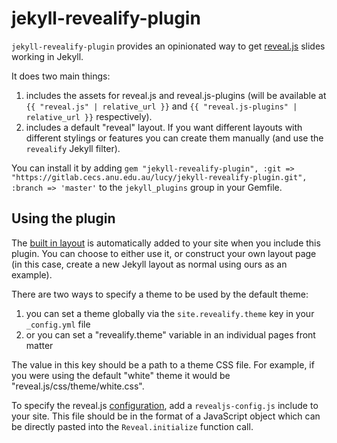 # jekyll-revealify-plugin

`jekyll-revealify-plugin` provides an opinionated way to get
[reveal.js](https://github.com/hakimel/reveal.js/) slides working in Jekyll.

It does two main things:

1. includes the assets for reveal.js and reveal.js-plugins (will be available
   at `{{ "reveal.js" | relative_url }}` and `{{ "reveal.js-plugins" |
   relative_url }}` respectively).
2. includes a default "reveal" layout. If you want different layouts with
   different stylings or features you can create them manually (and use the
   `revealify` Jekyll filter).

You can install it by adding `gem "jekyll-revealify-plugin", :git =>
"https://gitlab.cecs.anu.edu.au/lucy/jekyll-revealify-plugin.git", :branch =>
'master'` to the `jekyll_plugins` group in your Gemfile.

## Using the plugin

The [built in layout](_layouts/reveal.html) is automatically added to your site
when you include this plugin. You can choose to either use it, or construct
your own layout page (in this case, create a new Jekyll layout as normal using
ours as an example).

There are two ways to specify a theme to be used by the default theme:

1. you can set a theme globally via the `site.revealify.theme` key in your `_config.yml` file
2. or you can set a "revealify.theme" variable in an individual pages front matter

The value in this key should be a path to a theme CSS file. For example, if you
were using the default "white" theme it would be
"reveal.js/css/theme/white.css".

To specify the reveal.js [configuration](https://revealjs.com/config/), add a
`revealjs-config.js` include to your site. This file should be in the format of
a JavaScript object which can be directly pasted into the `Reveal.initialize`
function call.
